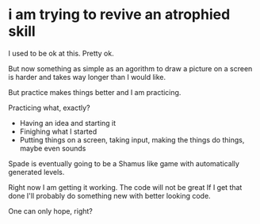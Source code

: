 # i am trying to revive an atrophied skill

I used to be ok at this. Pretty ok.

But now something as simple as an agorithm to draw a picture on a screen is harder and takes way longer than I would like.

But practice makes things better and I am practicing.

Practicing what, exactly? 

* Having an idea and starting it
* Finighing what I started 
* Putting things on a screen, taking input, making the things do things, maybe even sounds

Spade is eventually going to be a Shamus like game with automatically generated levels.

Right now I am getting it working. The code will not be great If I get that done I'll probably do something new with better looking code.

One can only hope, right?
